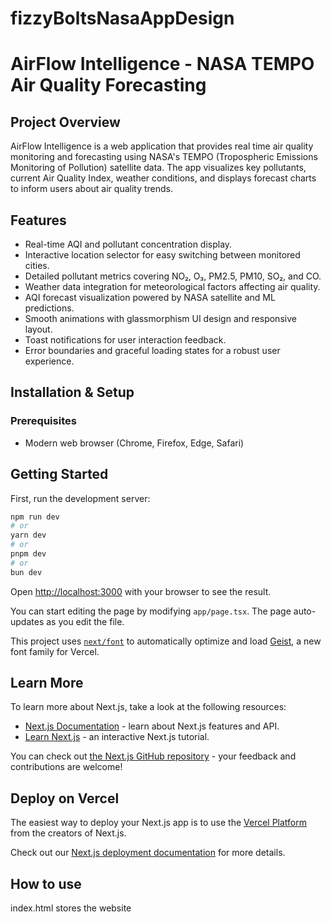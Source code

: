 # fizzyBoltsNasaAppDesign

# AirFlow Intelligence - NASA TEMPO Air Quality Forecasting

## Project Overview

AirFlow Intelligence is a web application that provides real time air quality monitoring and forecasting using NASA's TEMPO (Tropospheric Emissions Monitoring of Pollution) satellite data. The app visualizes key pollutants, current Air Quality Index, weather conditions, and displays forecast charts to inform users about air quality trends.

## Features

- Real-time AQI and pollutant concentration display.
- Interactive location selector for easy switching between monitored cities.
- Detailed pollutant metrics covering NO₂, O₃, PM2.5, PM10, SO₂, and CO.
- Weather data integration for meteorological factors affecting air quality.
- AQI forecast visualization powered by NASA satellite and ML predictions.
- Smooth animations with glassmorphism UI design and responsive layout.
- Toast notifications for user interaction feedback.
- Error boundaries and graceful loading states for a robust user experience.

## Installation & Setup

### Prerequisites

- Modern web browser (Chrome, Firefox, Edge, Safari)

## Getting Started

First, run the development server:

```bash
npm run dev
# or
yarn dev
# or
pnpm dev
# or
bun dev
```

Open [http://localhost:3000](http://localhost:3000) with your browser to see the result.

You can start editing the page by modifying `app/page.tsx`. The page auto-updates as you edit the file.

This project uses [`next/font`](https://nextjs.org/docs/app/building-your-application/optimizing/fonts) to automatically optimize and load [Geist](https://vercel.com/font), a new font family for Vercel.

## Learn More

To learn more about Next.js, take a look at the following resources:

- [Next.js Documentation](https://nextjs.org/docs) - learn about Next.js features and API.
- [Learn Next.js](https://nextjs.org/learn) - an interactive Next.js tutorial.

You can check out [the Next.js GitHub repository](https://github.com/vercel/next.js) - your feedback and contributions are welcome!

## Deploy on Vercel

The easiest way to deploy your Next.js app is to use the [Vercel Platform](https://vercel.com/new?utm_medium=default-template&filter=next.js&utm_source=create-next-app&utm_campaign=create-next-app-readme) from the creators of Next.js.

Check out our [Next.js deployment documentation](https://nextjs.org/docs/app/building-your-application/deploying) for more details.

## How to use
index.html stores the website 
